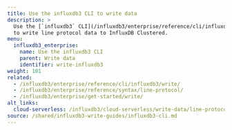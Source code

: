 ```yaml
---
title: Use the influxdb3 CLI to write data
description: >
  Use the [`influxdb3` CLI](/influxdb3/enterprise/reference/cli/influxdb3/)
  to write line protocol data to InfluxDB Clustered.
menu:
  influxdb3_enterprise:
    name: Use the influxdb3 CLI
    parent: Write data
    identifier: write-influxdb3
weight: 101
related:
  - /influxdb3/enterprise/reference/cli/influxdb3/write/
  - /influxdb3/enterprise/reference/syntax/line-protocol/
  - /influxdb3/enterprise/get-started/write/
alt_links:
  cloud-serverless: /influxdb3/cloud-serverless/write-data/line-protocol/
source: /shared/influxdb3-write-guides/influxdb3-cli.md
---
```


<!--
The content for this page is at content/shared/influxdb3-write-guides/influxdb3-cli.md
-->
